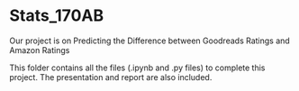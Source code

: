 # Stats_170AB

Our project is on Predicting the Difference between Goodreads Ratings and Amazon Ratings

This folder contains all the files (.ipynb and .py files) to complete this project. The presentation and report are also included. 
